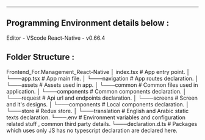 <!-- <p align="center">
  <a href="" rel="noopener">
 <img width=200px height=200px src="https://i.imgur.com/6wj0hh6.jpg" alt="Project logo"></a>
</p> -->



<!-- <div align="center">

![Status]()
![GitHub Issues](https://github.com/kylelobo/The-Documentation-Compendium/issues)
![GitHub Pull Requests](https://github.com/kylelobo/The-Documentation-Compendium/pulls)

![License](/LICENSE)

</div> -->

---

## Programming Environment details below :

Editor - VScode
React-Native - v0.66.4

## Folder Structure :

Frontend_For.Management_React-Native
│ index.tsx # App entry point.
│ └───app.tsx # App main file.
│ └───navigation # App routes declaration.
│ └───assets # Assets used in app.
│ └───common # Common files used in application.
│ └───components # Common components declaration.
│ └───request # Api url and endpoints declaration.
│ └───screens # Screen and it's designs.
│ └───components # Local components declaration.
│ └───store # Redux store.
│ └───translation # English and Arabic static texts declaration.
└───.env # Environment variables and configuration related stuff , common third party details.
└───declaration.d.ts # Packages which uses only JS has no typescript declaration are declared here.
